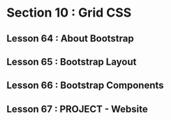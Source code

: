 # Section 10 : Grid CSS
## Lesson 64 : About Bootstrap

## Lesson 65 : Bootstrap Layout

## Lesson 66 : Bootstrap Components

## Lesson 67 : PROJECT - Website

